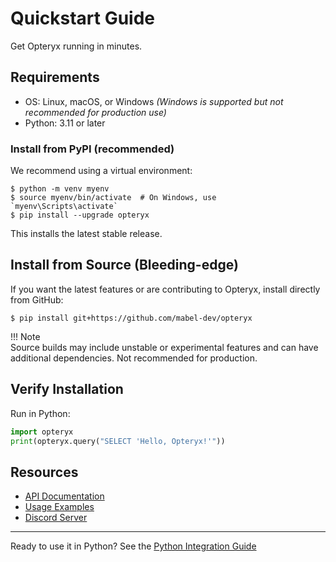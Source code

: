 # Quickstart Guide

Get Opteryx running in minutes.

## Requirements

- OS: Linux, macOS, or Windows _(Windows is supported but not recommended for production use)_
- Python: 3.11 or later

### Install from PyPI (recommended)

We recommend using a virtual environment:

~~~console
$ python -m venv myenv
$ source myenv/bin/activate  # On Windows, use `myenv\Scripts\activate`
$ pip install --upgrade opteryx
~~~

This installs the latest stable release.

## Install from Source (Bleeding-edge)

If you want the latest features or are contributing to Opteryx, install directly from GitHub:

~~~console
$ pip install git+https://github.com/mabel-dev/opteryx
~~~

!!! Note  
    Source builds may include unstable or experimental features and can have additional dependencies. Not recommended for production.

## Verify Installation

Run in Python:

~~~python
import opteryx
print(opteryx.query("SELECT 'Hello, Opteryx!'"))
~~~

## Resources

- [API Documentation](../python-client/)
- [Usage Examples](https://github.com/mabel-dev/opteryx#examples)
- [Discord Server](https://discord.gg/qpv2tr989x)

---

Ready to use it in Python? See the [Python Integration Guide](../python-client/)